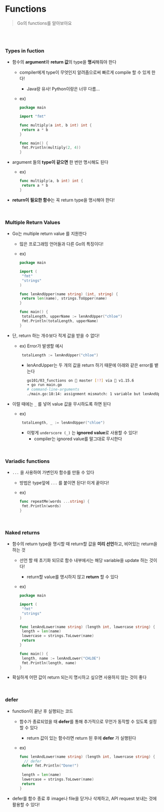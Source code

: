 # Functions

> Go의 functions를 알아보아요

<br>

<br>

### Types in fuction

- 함수의 **argument**와 **return 값**의 type을 **명시**해줘야 한다

  - compiler에게 type이 무엇인지 알려줌으로써 빠르게 compile 할 수 있게 한다!

    - Java랑 유사! Python이랑은 너무 다름...

  - ex)

    ```go
    package main
    
    import "fmt"
    
    func multiply(a int, b int) int {
     return a * b
    }
    
    func main() {
     fmt.Println(multiply(2, 4))
    }
    ```

- argument 들의 **type이 같으면** 한 번만 명시해도 된다

  - ex)

    ```go
    func multiply(a, b int) int {
     return a * b
    }
    ```

- **return이 필요한 함수**는 꼭 return type을 명시해야 한다!

<br>

### Multiple Return Values

- Go는 multiple return value 를 지원한다

  - 많은 프로그래밍 언어들과 다른 Go의 특징이다!

  - ex)

    ```go
    package main
    
    import (
     "fmt"
     "strings"
    )
    
    func lenAndUpper(name string) (int, string) {
     return len(name), strings.ToUpper(name)
    }
    
    func main() {
     totalLength, upperName := lenAndUpper("chloe")
     fmt.Println(totalLength, upperName)
    }
    
    ```

- 단, return 하는 개수보다 적게 값을 받을 수 없다!

  - ex) Error가 발생할 예시

    ```go
     totalLength := lenAndUpper("chloe")
    ```

    - lenAndUpper는 두 개의 값을 return 하기 때문에 아래와 같은 error를 뱉는다

      ```bash
      go101/03_functions on  master [!?] via 🐹 v1.15.6 
      ➜ go run main.go
      # command-line-arguments
      ./main.go:18:14: assignment mismatch: 1 variable but lenAndUpper returns 2 values
      ```

- 이럴 때에는 `_` 를 넣어 value 값을 무시하도록 하면 된다

  - ex)

    ```go
     totalLength, _ := lenAndUpper("chloe")
    ```

    - 이렇게 `underscore (_)` 는 **ignored value**로 사용할 수 있다!
      - compiler는 ignored value를 말그대로 무시한다

<br>

### Variadic functions

- `...` 을 사용하여 가변인자 함수를 만들 수 있다

  - 방법은 type앞에 `...` 를 붙이면 된다! 이게 끝이다!

  - ex)

    ```go
    func repeatMe(words ...string) {
     fmt.Println(words)
    }
    ```

<br>

### Naked returns

- 함수의 return type을 명시할 때 return할 값을 **미리 선언**하고, 비어있는 return을 하는 것

  - 선언 할 때 초기화 되므로 함수 내부에서는 해당 variable을 update 하는 것이다!

    - return할 value를 명시하지 않고 **return** 할 수 있다

  - ex)

    ```go
    package main
    
    import (
     "fmt"
     "strings"
    )
    
    func lenAndLower(name string) (length int, lowercase string) {
     length = len(name)
     lowercase = strings.ToLower(name)
     return
    }
    
    func main() {
     length, name := lenAndLower("CHLOE")
     fmt.Println(length, name)
    }
    ```

- 확실하게 어떤 값이 return 되는지 명시하고 싶으면 사용하지 않는 것이 좋다

<br>

### defer

- function이 끝난 후 실행되는 코드

  - 함수가 종료되었을 때 **defer**를 통해 추가적으로 무언가 동작할 수 있도록 설정할 수 있다

    - return 값이 있는 함수라면 return 된 후에 **defer** 가 실행된다

  - ex)

    ```go
    func lenAndLower(name string) (length int, lowercase string) {
      // defer
     defer fmt.Println("Done!")
      
     length = len(name)
     lowercase = strings.ToLower(name)
     return
    }
    ```

- defer를 함수 종료 후 image나 file을 닫거나 삭제하고, API request 보내는 것에 활용할 수 있다!

